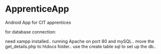 # ApprenticeApp
Android App for CIT apprentices

for database connection:

need xampp installed.. running Apache on port 80 and mySQL..
move the get_details.php to htdocs folder..
use the create table sql to set up the db..
